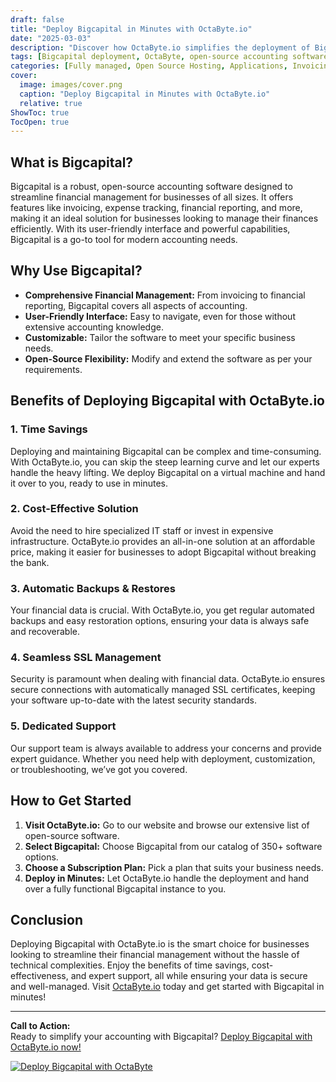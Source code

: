 ```yaml
---
draft: false
title: "Deploy Bigcapital in Minutes with OctaByte.io"
date: "2025-03-03"
description: "Discover how OctaByte.io simplifies the deployment of Bigcapital, a powerful open-source accounting software. Save time, reduce costs, and enjoy seamless management with OctaByte's fully managed services."
tags: [Bigcapital deployment, OctaByte, open-source accounting software, managed services, time-saving, cost-effective, automatic backups, SSL management, expert support]
categories: [Fully managed, Open Source Hosting, Applications, Invoicing And Payments]
cover:
  image: images/cover.png
  caption: "Deploy Bigcapital in Minutes with OctaByte.io"
  relative: true
ShowToc: true
TocOpen: true
---
```



## What is Bigcapital?

Bigcapital is a robust, open-source accounting software designed to streamline financial management for businesses of all sizes. It offers features like invoicing, expense tracking, financial reporting, and more, making it an ideal solution for businesses looking to manage their finances efficiently. With its user-friendly interface and powerful capabilities, Bigcapital is a go-to tool for modern accounting needs.

## Why Use Bigcapital?

- **Comprehensive Financial Management:** From invoicing to financial reporting, Bigcapital covers all aspects of accounting.
- **User-Friendly Interface:** Easy to navigate, even for those without extensive accounting knowledge.
- **Customizable:** Tailor the software to meet your specific business needs.
- **Open-Source Flexibility:** Modify and extend the software as per your requirements.

## Benefits of Deploying Bigcapital with OctaByte.io

### 1. **Time Savings**
Deploying and maintaining Bigcapital can be complex and time-consuming. With OctaByte.io, you can skip the steep learning curve and let our experts handle the heavy lifting. We deploy Bigcapital on a virtual machine and hand it over to you, ready to use in minutes.

### 2. **Cost-Effective Solution**
Avoid the need to hire specialized IT staff or invest in expensive infrastructure. OctaByte.io provides an all-in-one solution at an affordable price, making it easier for businesses to adopt Bigcapital without breaking the bank.

### 3. **Automatic Backups & Restores**
Your financial data is crucial. With OctaByte.io, you get regular automated backups and easy restoration options, ensuring your data is always safe and recoverable.

### 4. **Seamless SSL Management**
Security is paramount when dealing with financial data. OctaByte.io ensures secure connections with automatically managed SSL certificates, keeping your software up-to-date with the latest security standards.

### 5. **Dedicated Support**
Our support team is always available to address your concerns and provide expert guidance. Whether you need help with deployment, customization, or troubleshooting, we’ve got you covered.

## How to Get Started

1. **Visit OctaByte.io:** Go to our website and browse our extensive list of open-source software.
2. **Select Bigcapital:** Choose Bigcapital from our catalog of 350+ software options.
3. **Choose a Subscription Plan:** Pick a plan that suits your business needs.
4. **Deploy in Minutes:** Let OctaByte.io handle the deployment and hand over a fully functional Bigcapital instance to you.

## Conclusion

Deploying Bigcapital with OctaByte.io is the smart choice for businesses looking to streamline their financial management without the hassle of technical complexities. Enjoy the benefits of time savings, cost-effectiveness, and expert support, all while ensuring your data is secure and well-managed. Visit [OctaByte.io](https://octabyte.io) today and get started with Bigcapital in minutes!

---

**Call to Action:**  
Ready to simplify your accounting with Bigcapital? [Deploy Bigcapital with OctaByte.io now!](https://octabyte.io)

[![Deploy Bigcapital with OctaByte](/images/deploy-on-octabyte.png)](https://octabyte.io/fully-managed-open-source-services/applications/invoicing-and-payments/bigcapital)